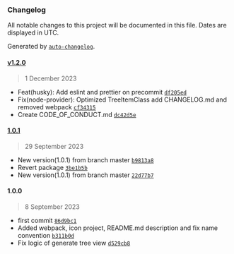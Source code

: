 ### Changelog

All notable changes to this project will be documented in this file. Dates are displayed in UTC.

Generated by [`auto-changelog`](https://github.com/CookPete/auto-changelog).

#### [v1.2.0](https://github.com/Til0r/version-wizard/compare/1.0.1...v1.2.0)

> 1 December 2023

- Feat(husky): Add eslint and prettier on precommit [`df205ed`](https://github.com/Til0r/version-wizard/commit/df205ed7e8d1342ff810ae0e2e4d0af8625a8340)
- Fix(node-provider): Optimized TreeItemClass add CHANGELOG.md and removed webpack [`cf34315`](https://github.com/Til0r/version-wizard/commit/cf34315917033ad0d6a73e557398513d90946baa)
- Create CODE_OF_CONDUCT.md [`dc42d5e`](https://github.com/Til0r/version-wizard/commit/dc42d5e6a48e9571df1896378bee766b8ef503dd)

#### [1.0.1](https://github.com/Til0r/version-wizard/compare/1.0.0...1.0.1)

> 29 September 2023

- New version(1.0.1) from branch master [`b9813a8`](https://github.com/Til0r/version-wizard/commit/b9813a8428589899bacac6ad9c0265cdcffb81be)
- Revert package [`3be1b5b`](https://github.com/Til0r/version-wizard/commit/3be1b5b3980d2efeef825b0d7c03ff4973d96047)
- New version(1.0.1) from branch master [`22d77b7`](https://github.com/Til0r/version-wizard/commit/22d77b77a38ef7f12e09c697ce64c2264ffc7c18)

#### 1.0.0

> 8 September 2023

- first commit [`86d9bc1`](https://github.com/Til0r/version-wizard/commit/86d9bc16ac7d95e3483c24aba5ee2be27b7d610d)
- Added webpack, icon project, README.md description and fix name convention [`b311b0d`](https://github.com/Til0r/version-wizard/commit/b311b0d6bd73af6f233a373869b9e52e41f2fa92)
- Fix logic of generate tree view [`d529cb8`](https://github.com/Til0r/version-wizard/commit/d529cb85b08911f58d4f52af29180e22787bf74f)
